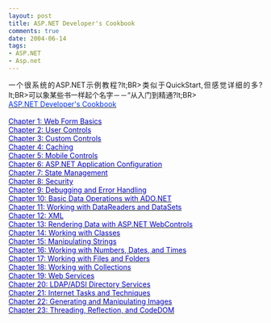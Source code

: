 ```yaml
---
layout: post
title: ASP.NET Developer's Cookbook
comments: true
date: 2004-06-14
tags:
- ASP.NET
- Asp.net
---
```


<p align="justify">一个很系统的ASP.NET示例教程?lt;BR&gt;类似于QuickStart,但感觉详细的多?lt;BR&gt;可以象某些书一样起个名字－－“从入门到精通?lt;BR&gt;<a href="http://aspalliance.com/cookbook/default.aspx"><br /><font style="BACKGROUND-COLOR: #ffffff" color="#0033ff">ASP.NET Developer's Cookbook</font></a><br /><br /><a href="http://aspalliance.com/cookbook/ViewChapter.aspx?Chapter=1"><font color="#0000cc">Chapter 1: Web Form Basics</font></a><br /><a href="http://aspalliance.com/cookbook/ViewChapter.aspx?Chapter=2"><font color="#0000cc">Chapter 2: User Controls</font></a><br /><a href="http://aspalliance.com/cookbook/ViewChapter.aspx?Chapter=3"><font color="#0000cc">Chapter 3: Custom Controls</font></a><br /><a href="http://aspalliance.com/cookbook/ViewChapter.aspx?Chapter=4"><font color="#0000cc">Chapter 4: Caching</font></a><br /><a href="http://aspalliance.com/cookbook/ViewChapter.aspx?Chapter=5"><font color="#0000cc">Chapter 5: Mobile Controls</font></a><br /><a href="http://aspalliance.com/cookbook/ViewChapter.aspx?Chapter=6"><font color="#0000cc">Chapter 6: ASP.NET Application Configuration</font></a><br /><a href="http://aspalliance.com/cookbook/ViewChapter.aspx?Chapter=7"><font color="#0000cc">Chapter 7: State Management</font></a><br /><a href="http://aspalliance.com/cookbook/ViewChapter.aspx?Chapter=8"><font color="#0000cc">Chapter 8: Security</font></a><br /><a href="http://aspalliance.com/cookbook/ViewChapter.aspx?Chapter=9"><font color="#0000cc">Chapter 9: Debugging and Error Handling</font></a><br /><a href="http://aspalliance.com/cookbook/ViewChapter.aspx?Chapter=10"><font color="#0000cc">Chapter 10: Basic Data Operations with ADO.NET</font></a><br /><a href="http://aspalliance.com/cookbook/ViewChapter.aspx?Chapter=11"><font color="#0000cc">Chapter 11: Working with DataReaders and DataSets</font></a><br /><a href="http://aspalliance.com/cookbook/ViewChapter.aspx?Chapter=12"><font color="#0000cc">Chapter 12: XML</font></a><br /><a href="http://aspalliance.com/cookbook/ViewChapter.aspx?Chapter=13"><font color="#0000cc">Chapter 13: Rendering Data with ASP.NET WebControls</font></a><br /><a href="http://aspalliance.com/cookbook/ViewChapter.aspx?Chapter=14"><font color="#0000cc">Chapter 14: Working with Classes</font></a><br /><a href="http://aspalliance.com/cookbook/ViewChapter.aspx?Chapter=15"><font color="#0000cc">Chapter 15: Manipulating Strings</font></a><br /><a href="http://aspalliance.com/cookbook/ViewChapter.aspx?Chapter=16"><font color="#0000cc">Chapter 16: Working with Numbers, Dates, and Times</font></a><br /><a href="http://aspalliance.com/cookbook/ViewChapter.aspx?Chapter=17"><font color="#0000cc">Chapter 17: Working with Files and Folders</font></a><br /><a href="http://aspalliance.com/cookbook/ViewChapter.aspx?Chapter=18"><font color="#0000cc">Chapter 18: Working with Collections</font></a><br /><a href="http://aspalliance.com/cookbook/ViewChapter.aspx?Chapter=19"><font color="#0000cc">Chapter 19: Web Services</font></a><br /><a href="http://aspalliance.com/cookbook/ViewChapter.aspx?Chapter=20"><font color="#0000cc">Chapter 20: LDAP/ADSI Directory Services</font></a><br /><a href="http://aspalliance.com/cookbook/ViewChapter.aspx?Chapter=21"><font color="#0000cc">Chapter 21: Internet Tasks and Techniques</font></a><br /><a href="http://aspalliance.com/cookbook/ViewChapter.aspx?Chapter=22"><font color="#0000cc">Chapter 22: Generating and Manipulating Images</font></a><br /><a href="http://aspalliance.com/cookbook/ViewChapter.aspx?Chapter=23"><font color="#0000cc">Chapter 23: Threading, Reflection, and CodeDOM</font></a></p>				
